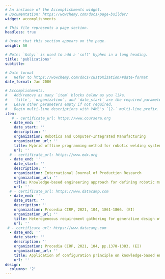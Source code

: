 ```yaml
---
# An instance of the Accomplishments widget.
# Documentation: https://wowchemy.com/docs/page-builder/
widget: accomplishments

# This file represents a page section.
headless: true

# Order that this section appears on the page.
weight: 50

# Note: `&shy;` is used to add a 'soft' hyphen in a long heading.
title: 'publications'
subtitle:

# Date format
#   Refer to https://wowchemy.com/docs/customization/#date-format
date_format: Jan 2006

# Accomplishments.
#   Add/remove as many `item` blocks below as you like.
#   `title`, `organization`, and `date_start` are the required parameters.
#   Leave other parameters empty if not required.
#   Begin multi-line descriptions with YAML's `|2-` multi-line prefix.
item:
   # - certificate_url: https://www.coursera.org
  - date_end: ''
    date_start: ''
    description: ''
    organization: Robotics and Computer-Integrated Manufacturing
    organization_url: ''
    title: Hybrid offline programming method for robotic welding systems
    url: ''
  # - certificate_url: https://www.edx.org
  - date_end: ''
    date_start: ''
    description: ''
    organization: International Journal of Production Research
    organization_url: ''
    title: Knowledge-based engineering approach for defining robotic manufacturing system architectures
    url: ''
  # - certificate_url: https://www.datacamp.com
  - date_end: ''
    date_start: ''
    description: ''
    organization: Procedia CIRP, 2021, 104, 1861-1866. (EI)
    organization_url: ''
    title: Heterogeneous requirement gathering for generative design of robotic manufacturing systems
    url: ''
 # - certificate_url: https://www.datacamp.com
  - date_end: ''
    date_start: ''
    description: ''
    organization: Procedia CIRP, 2021, 104, pp.1378-1383. (EI)
    organization_url: ''
    title: Application of configuration principle on knowledge-based engineering for manufacturing system design
    url: ''
design:
  columns: '2'
---
```

